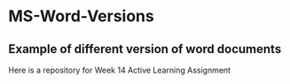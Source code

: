 # MS-Word-Versions
## Example of different version of word documents
Here is a repository for Week 14 Active Learning Assignment
